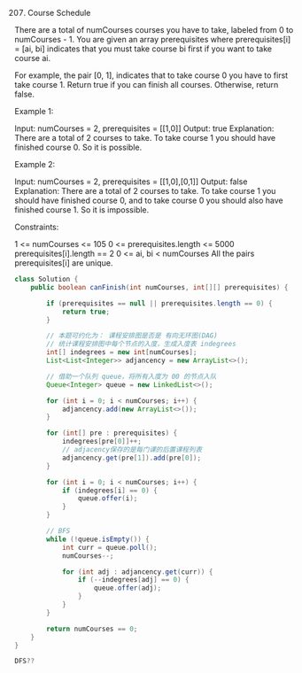 207. Course Schedule

There are a total of numCourses courses you have to take, labeled from 0 to numCourses - 1. You are given an array prerequisites where prerequisites[i] = [ai, bi] indicates that you must take course bi first if you want to take course ai.

For example, the pair [0, 1], indicates that to take course 0 you have to first take course 1.
Return true if you can finish all courses. Otherwise, return false.

 Example 1:

Input: numCourses = 2, prerequisites = [[1,0]]
Output: true
Explanation: There are a total of 2 courses to take. 
To take course 1 you should have finished course 0. So it is possible.

Example 2:

Input: numCourses = 2, prerequisites = [[1,0],[0,1]]
Output: false
Explanation: There are a total of 2 courses to take. 
To take course 1 you should have finished course 0, and to take course 0 you should also have finished course 1. So it is impossible.


Constraints:

1 <= numCourses <= 105
0 <= prerequisites.length <= 5000
prerequisites[i].length == 2
0 <= ai, bi < numCourses
All the pairs prerequisites[i] are unique.

```java
class Solution {
    public boolean canFinish(int numCourses, int[][] prerequisites) {

        if (prerequisites == null || prerequisites.length == 0) {
            return true;
        }

        // 本题可约化为： 课程安排图是否是 有向无环图(DAG)
        // 统计课程安排图中每个节点的入度，生成入度表 indegrees
        int[] indegrees = new int[numCourses];
        List<List<Integer>> adjancency = new ArrayList<>();

        // 借助一个队列 queue，将所有入度为 00 的节点入队
        Queue<Integer> queue = new LinkedList<>();

        for (int i = 0; i < numCourses; i++) {
            adjancency.add(new ArrayList<>());
        }

        for (int[] pre : prerequisites) {
            indegrees[pre[0]]++;
            // adjacency保存的是每门课的后置课程列表
            adjancency.get(pre[1]).add(pre[0]); 
        }

        for (int i = 0; i < numCourses; i++) {
            if (indegrees[i] == 0) {
                queue.offer(i);
            }
        }

        // BFS
        while (!queue.isEmpty()) {
            int curr = queue.poll();
            numCourses--;

            for (int adj : adjancency.get(curr)) {
                if (--indegrees[adj] == 0) {
                    queue.offer(adj);
                }
            }
        }

        return numCourses == 0;
    }
}
```



````java
DFS??
    

````

